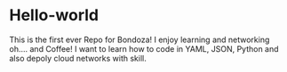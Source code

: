 # Hello-world
This is the first ever Repo for Bondoza! 
I enjoy learning and networking oh.... and Coffee! 
I want to learn how to code in YAML, JSON, Python and also depoly cloud networks with skill. 
